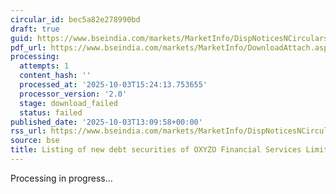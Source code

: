 ```yaml
---
circular_id: bec5a82e278990bd
draft: true
guid: https://www.bseindia.com/markets/MarketInfo/DispNoticesNCirculars.aspx?Noticeid={D3DF2FF2-F4F5-4D11-B7CE-19A705941251}&noticeno=20251003-49&dt=10/03/2025&icount=49&totcount=57&flag=0
pdf_url: https://www.bseindia.com/markets/MarketInfo/DownloadAttach.aspx?id=20251003-49&attachedId=
processing:
  attempts: 1
  content_hash: ''
  processed_at: '2025-10-03T15:24:13.753655'
  processor_version: '2.0'
  stage: download_failed
  status: failed
published_date: '2025-10-03T13:09:58+00:00'
rss_url: https://www.bseindia.com/markets/MarketInfo/DispNoticesNCirculars.aspx?Noticeid={D3DF2FF2-F4F5-4D11-B7CE-19A705941251}&noticeno=20251003-49&dt=10/03/2025&icount=49&totcount=57&flag=0
source: bse
title: Listing of new debt securities of OXYZO Financial Services Limited
---
```


Processing in progress...